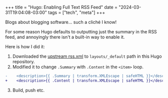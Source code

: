 +++
title = "Hugo: Enabling Full Text RSS Feed"
date = "2024-03-31T19:04:08-03:00"
tags = ["tech", "meta"]
+++

Blogs about blogging software... such a cliché I know!

For some reason Hugo defaults to outputting just the summary in the RSS feed, and annoyingly there isn't a built-in way to enable it.

Here is how I did it:

1. Downloaded the [upstream rss.xml](https://raw.githubusercontent.com/gohugoio/hugo/master/tpl/tplimpl/embedded/templates/_default/rss.xml) to `layouts/_default` path in this Hugo repository.
2. Modified it to change `.Summary` with `.Content` in the `<item>` loop.

```diff
-    <description>{{ .Summary | transform.XMLEscape | safeHTML }}</description>
+    <description>{{ .Content | transform.XMLEscape | safeHTML }}</description>
```

3. Build, push etc.
